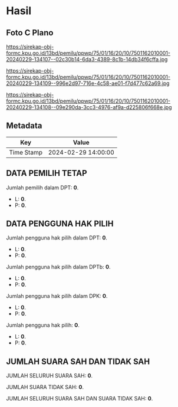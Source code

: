 # Hasil

## Foto C Plano

https://sirekap-obj-formc.kpu.go.id/13bd/pemilu/ppwp/75/01/16/20/10/7501162010001-20240229-134107--02c30b14-6da3-4389-8c1b-14db34f6cffa.jpg

https://sirekap-obj-formc.kpu.go.id/13bd/pemilu/ppwp/75/01/16/20/10/7501162010001-20240229-134109--996e2d97-716e-4c58-ae01-f7d477c62a69.jpg

https://sirekap-obj-formc.kpu.go.id/13bd/pemilu/ppwp/75/01/16/20/10/7501162010001-20240229-134108--09e290da-3cc3-4976-af9a-d225806f668e.jpg


## Metadata

| Key        | Value               |
| ---------- | ------------------- |
| Time Stamp | 2024-02-29 14:00:00 |


## DATA PEMILIH TETAP

Jumlah pemilih dalam DPT: **0**.
 * L: **0**.
 * P: **0**.

## DATA PENGGUNA HAK PILIH

Jumlah pengguna hak pilih dalam DPT: **0**.
 * L: **0**.
 * P: **0**.

Jumlah pengguna hak pilih dalam DPTb: **0**.
 * L: **0**.
 * P: **0**.

Jumlah pengguna hak pilih dalam DPK: **0**.
 * L: **0**.
 * P: **0**.

Jumlah pengguna hak pilih: **0**.
 * L: **0**.
 * P: **0**.

## JUMLAH SUARA SAH DAN TIDAK SAH

JUMLAH SELURUH SUARA SAH: **0**.

JUMLAH SUARA TIDAK SAH: **0**.

JUMLAH SELURUH SUARA SAH DAN SUARA TIDAK SAH: **0**.


